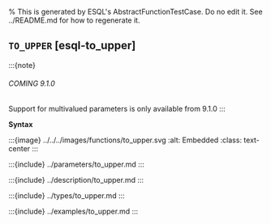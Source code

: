 % This is generated by ESQL's AbstractFunctionTestCase. Do no edit it. See ../README.md for how to regenerate it.

## `TO_UPPER` [esql-to_upper]
:::{note}
###### COMING 9.1.0

Support for multivalued parameters is only available from 9.1.0
:::

**Syntax**

:::{image} ../../../images/functions/to_upper.svg
:alt: Embedded
:class: text-center
:::


:::{include} ../parameters/to_upper.md
:::

:::{include} ../description/to_upper.md
:::

:::{include} ../types/to_upper.md
:::

:::{include} ../examples/to_upper.md
:::
